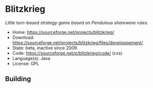 # Blitzkrieg

_Little turn-based strategy game based on Pendulous shareware rules._

- Home: https://sourceforge.net/projects/blitzkrieg/
- Download: https://sourceforge.net/projects/blitzkrieg/files/developpement/
- State: beta, inactive since 2009
- Code: https://sourceforge.net/p/blitzkrieg/code/ (cvs)
- Language(s): Java
- License: GPL

## Building

